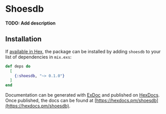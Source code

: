 # Shoesdb

**TODO: Add description**

## Installation

If [available in Hex](https://hex.pm/docs/publish), the package can be installed
by adding `shoesdb` to your list of dependencies in `mix.exs`:

```elixir
def deps do
  [
    {:shoesdb, "~> 0.1.0"}
  ]
end
```

Documentation can be generated with [ExDoc](https://github.com/elixir-lang/ex_doc)
and published on [HexDocs](https://hexdocs.pm). Once published, the docs can
be found at [https://hexdocs.pm/shoesdb](https://hexdocs.pm/shoesdb).

